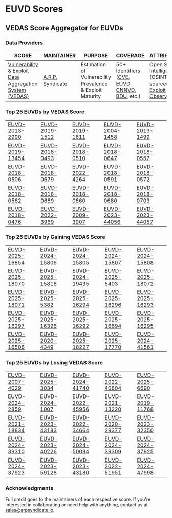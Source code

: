 
# EUVD Scores
## VEDAS Score Aggregator for EUVDs 

### Data Providers
| SCORE | MAINTAINER | PURPOSE | COVERAGE | ATTRIBUTION | FREQUENCY |
| ----- | ---------- | ------- | -------- | ----------- | --------- |
| [Vulnerability & Exploit Data Aggregation System (VEDAS)](https://vedas.arpsyndicate.io) | [A.R.P. Syndicate](https://www.arpsyndicate.io) | Estimation of Vulnerability Prevalence & Exploit Maturity | 50+ Identifiers ([CVE](https://github.com/ARPSyndicate/cve-scores), [EUVD](https://github.com/ARPSyndicate/euvd-scores), [CNNVD](https://github.com/ARPSyndicate/cnnvd-scores), [BDU](https://github.com/ARPSyndicate/bdu-scores), etc.) | Open Source Intelligence (OSINT) sourced from [Exploit Observer](https://www.exploit.observer) | 6-8 Hours |




<h3>Top 25 EUVDs by VEDAS Score</h3>

<table>
  <tr>
    <td><a href='https://vedas.arpsyndicate.io/?vuln=EUVD-2013-2990'>EUVD-2013-2990</a></td>
    <td><a href='https://vedas.arpsyndicate.io/?vuln=EUVD-2019-1512'>EUVD-2019-1512</a></td>
    <td><a href='https://vedas.arpsyndicate.io/?vuln=EUVD-2019-1611'>EUVD-2019-1611</a></td>
    <td><a href='https://vedas.arpsyndicate.io/?vuln=EUVD-2004-1458'>EUVD-2004-1458</a></td>
    <td><a href='https://vedas.arpsyndicate.io/?vuln=EUVD-2019-1499'>EUVD-2019-1499</a></td>
  </tr>
  <tr>
    <td><a href='https://vedas.arpsyndicate.io/?vuln=EUVD-2019-13454'>EUVD-2019-13454</a></td>
    <td><a href='https://vedas.arpsyndicate.io/?vuln=EUVD-2018-0493'>EUVD-2018-0493</a></td>
    <td><a href='https://vedas.arpsyndicate.io/?vuln=EUVD-2018-0510'>EUVD-2018-0510</a></td>
    <td><a href='https://vedas.arpsyndicate.io/?vuln=EUVD-2018-0647'>EUVD-2018-0647</a></td>
    <td><a href='https://vedas.arpsyndicate.io/?vuln=EUVD-2018-0557'>EUVD-2018-0557</a></td>
  </tr>
  <tr>
    <td><a href='https://vedas.arpsyndicate.io/?vuln=EUVD-2018-0506'>EUVD-2018-0506</a></td>
    <td><a href='https://vedas.arpsyndicate.io/?vuln=EUVD-2018-0679'>EUVD-2018-0679</a></td>
    <td><a href='https://vedas.arpsyndicate.io/?vuln=EUVD-2022-4264'>EUVD-2022-4264</a></td>
    <td><a href='https://vedas.arpsyndicate.io/?vuln=EUVD-2018-0591'>EUVD-2018-0591</a></td>
    <td><a href='https://vedas.arpsyndicate.io/?vuln=EUVD-2018-0572'>EUVD-2018-0572</a></td>
  </tr>
  <tr>
    <td><a href='https://vedas.arpsyndicate.io/?vuln=EUVD-2018-0562'>EUVD-2018-0562</a></td>
    <td><a href='https://vedas.arpsyndicate.io/?vuln=EUVD-2018-0689'>EUVD-2018-0689</a></td>
    <td><a href='https://vedas.arpsyndicate.io/?vuln=EUVD-2018-0660'>EUVD-2018-0660</a></td>
    <td><a href='https://vedas.arpsyndicate.io/?vuln=EUVD-2018-0680'>EUVD-2018-0680</a></td>
    <td><a href='https://vedas.arpsyndicate.io/?vuln=EUVD-2018-0703'>EUVD-2018-0703</a></td>
  </tr>
  <tr>
    <td><a href='https://vedas.arpsyndicate.io/?vuln=EUVD-2018-0476'>EUVD-2018-0476</a></td>
    <td><a href='https://vedas.arpsyndicate.io/?vuln=EUVD-2022-3969'>EUVD-2022-3969</a></td>
    <td><a href='https://vedas.arpsyndicate.io/?vuln=EUVD-2009-3907'>EUVD-2009-3907</a></td>
    <td><a href='https://vedas.arpsyndicate.io/?vuln=EUVD-2023-44056'>EUVD-2023-44056</a></td>
    <td><a href='https://vedas.arpsyndicate.io/?vuln=EUVD-2023-44057'>EUVD-2023-44057</a></td>
  </tr>
</table>


<h3>Top 25 EUVDs by Gaining VEDAS Score</h3>

<table>
  <tr>
    <td><a href='https://vedas.arpsyndicate.io/?vuln=EUVD-2025-16854'>EUVD-2025-16854</a></td>
    <td><a href='https://vedas.arpsyndicate.io/?vuln=EUVD-2024-15806'>EUVD-2024-15806</a></td>
    <td><a href='https://vedas.arpsyndicate.io/?vuln=EUVD-2024-15805'>EUVD-2024-15805</a></td>
    <td><a href='https://vedas.arpsyndicate.io/?vuln=EUVD-2024-15807'>EUVD-2024-15807</a></td>
    <td><a href='https://vedas.arpsyndicate.io/?vuln=EUVD-2024-15808'>EUVD-2024-15808</a></td>
  </tr>
  <tr>
    <td><a href='https://vedas.arpsyndicate.io/?vuln=EUVD-2025-18070'>EUVD-2025-18070</a></td>
    <td><a href='https://vedas.arpsyndicate.io/?vuln=EUVD-2025-15816'>EUVD-2025-15816</a></td>
    <td><a href='https://vedas.arpsyndicate.io/?vuln=EUVD-2024-19435'>EUVD-2024-19435</a></td>
    <td><a href='https://vedas.arpsyndicate.io/?vuln=EUVD-2025-5403'>EUVD-2025-5403</a></td>
    <td><a href='https://vedas.arpsyndicate.io/?vuln=EUVD-2025-18072'>EUVD-2025-18072</a></td>
  </tr>
  <tr>
    <td><a href='https://vedas.arpsyndicate.io/?vuln=EUVD-2025-18071'>EUVD-2025-18071</a></td>
    <td><a href='https://vedas.arpsyndicate.io/?vuln=EUVD-2025-5382'>EUVD-2025-5382</a></td>
    <td><a href='https://vedas.arpsyndicate.io/?vuln=EUVD-2025-16294'>EUVD-2025-16294</a></td>
    <td><a href='https://vedas.arpsyndicate.io/?vuln=EUVD-2025-16296'>EUVD-2025-16296</a></td>
    <td><a href='https://vedas.arpsyndicate.io/?vuln=EUVD-2025-16293'>EUVD-2025-16293</a></td>
  </tr>
  <tr>
    <td><a href='https://vedas.arpsyndicate.io/?vuln=EUVD-2025-16297'>EUVD-2025-16297</a></td>
    <td><a href='https://vedas.arpsyndicate.io/?vuln=EUVD-2025-16326'>EUVD-2025-16326</a></td>
    <td><a href='https://vedas.arpsyndicate.io/?vuln=EUVD-2025-16292'>EUVD-2025-16292</a></td>
    <td><a href='https://vedas.arpsyndicate.io/?vuln=EUVD-2025-16694'>EUVD-2025-16694</a></td>
    <td><a href='https://vedas.arpsyndicate.io/?vuln=EUVD-2025-16295'>EUVD-2025-16295</a></td>
  </tr>
  <tr>
    <td><a href='https://vedas.arpsyndicate.io/?vuln=EUVD-2025-16506'>EUVD-2025-16506</a></td>
    <td><a href='https://vedas.arpsyndicate.io/?vuln=EUVD-2020-4349'>EUVD-2020-4349</a></td>
    <td><a href='https://vedas.arpsyndicate.io/?vuln=EUVD-2025-18227'>EUVD-2025-18227</a></td>
    <td><a href='https://vedas.arpsyndicate.io/?vuln=EUVD-2025-17770'>EUVD-2025-17770</a></td>
    <td><a href='https://vedas.arpsyndicate.io/?vuln=EUVD-2024-41561'>EUVD-2024-41561</a></td>
  </tr>
</table>


<h3>Top 25 EUVDs by Losing VEDAS Score</h3>

<table>
  <tr>
    <td><a href='https://vedas.arpsyndicate.io/?vuln=EUVD-2007-4029'>EUVD-2007-4029</a></td>
    <td><a href='https://vedas.arpsyndicate.io/?vuln=EUVD-2025-3034'>EUVD-2025-3034</a></td>
    <td><a href='https://vedas.arpsyndicate.io/?vuln=EUVD-2024-41740'>EUVD-2024-41740</a></td>
    <td><a href='https://vedas.arpsyndicate.io/?vuln=EUVD-2022-40804'>EUVD-2022-40804</a></td>
    <td><a href='https://vedas.arpsyndicate.io/?vuln=EUVD-2025-6690'>EUVD-2025-6690</a></td>
  </tr>
  <tr>
    <td><a href='https://vedas.arpsyndicate.io/?vuln=EUVD-2024-2859'>EUVD-2024-2859</a></td>
    <td><a href='https://vedas.arpsyndicate.io/?vuln=EUVD-2024-1007'>EUVD-2024-1007</a></td>
    <td><a href='https://vedas.arpsyndicate.io/?vuln=EUVD-2022-45956'>EUVD-2022-45956</a></td>
    <td><a href='https://vedas.arpsyndicate.io/?vuln=EUVD-2021-13220'>EUVD-2021-13220</a></td>
    <td><a href='https://vedas.arpsyndicate.io/?vuln=EUVD-2019-11768'>EUVD-2019-11768</a></td>
  </tr>
  <tr>
    <td><a href='https://vedas.arpsyndicate.io/?vuln=EUVD-2021-18834'>EUVD-2021-18834</a></td>
    <td><a href='https://vedas.arpsyndicate.io/?vuln=EUVD-2023-43183'>EUVD-2023-43183</a></td>
    <td><a href='https://vedas.arpsyndicate.io/?vuln=EUVD-2022-34664'>EUVD-2022-34664</a></td>
    <td><a href='https://vedas.arpsyndicate.io/?vuln=EUVD-2020-29377'>EUVD-2020-29377</a></td>
    <td><a href='https://vedas.arpsyndicate.io/?vuln=EUVD-2023-32350'>EUVD-2023-32350</a></td>
  </tr>
  <tr>
    <td><a href='https://vedas.arpsyndicate.io/?vuln=EUVD-2024-39310'>EUVD-2024-39310</a></td>
    <td><a href='https://vedas.arpsyndicate.io/?vuln=EUVD-2023-40226'>EUVD-2023-40226</a></td>
    <td><a href='https://vedas.arpsyndicate.io/?vuln=EUVD-2024-50094'>EUVD-2024-50094</a></td>
    <td><a href='https://vedas.arpsyndicate.io/?vuln=EUVD-2024-39309'>EUVD-2024-39309</a></td>
    <td><a href='https://vedas.arpsyndicate.io/?vuln=EUVD-2024-37925'>EUVD-2024-37925</a></td>
  </tr>
  <tr>
    <td><a href='https://vedas.arpsyndicate.io/?vuln=EUVD-2024-37923'>EUVD-2024-37923</a></td>
    <td><a href='https://vedas.arpsyndicate.io/?vuln=EUVD-2023-59128'>EUVD-2023-59128</a></td>
    <td><a href='https://vedas.arpsyndicate.io/?vuln=EUVD-2023-43180'>EUVD-2023-43180</a></td>
    <td><a href='https://vedas.arpsyndicate.io/?vuln=EUVD-2022-51951'>EUVD-2022-51951</a></td>
    <td><a href='https://vedas.arpsyndicate.io/?vuln=EUVD-2024-47998'>EUVD-2024-47998</a></td>
  </tr>
</table>



### Acknowledgments
Full credit goes to the maintainers of each respective score.
If you're interested in collaborating or need help with anything, contact us at [sales@arpsyndicate.io](mailto:sales@arpsyndicate.io).
